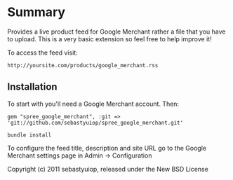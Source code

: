 Summary
=======

Provides a live product feed for Google Merchant rather a file that you have to upload. This is a very basic extension so feel free to help improve it!

To access the feed visit:

    http://yoursite.com/products/google_merchant.rss

Installation
------------

To start with you'll need a Google Merchant account. Then:
  
    gem "spree_google_merchant", :git => 'git://github.com/sebastyuiop/spree_google_merchant.git'
    
    bundle install
    
To configure the feed title, description and site URL go to the Google Merchant settings page in Admin -> Configuration

Copyright (c) 2011 sebastyuiop, released under the New BSD License